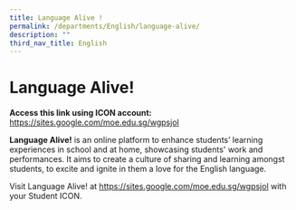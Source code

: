 ```yaml
---
title: Language Alive !
permalink: /departments/English/language-alive/
description: ""
third_nav_title: English
---
```

# Language Alive!
**Access this link using ICON account:**
https://sites.google.com/moe.edu.sg/wgpsjol

**Language Alive!** is an online platform to enhance students’ learning experiences in school and at home, showcasing students' work and performances. It aims to create a culture of sharing and learning amongst students, to excite and ignite in them a love for the English language.

Visit Language Alive!
at
https://sites.google.com/moe.edu.sg/wgpsjol
with your Student ICON.
